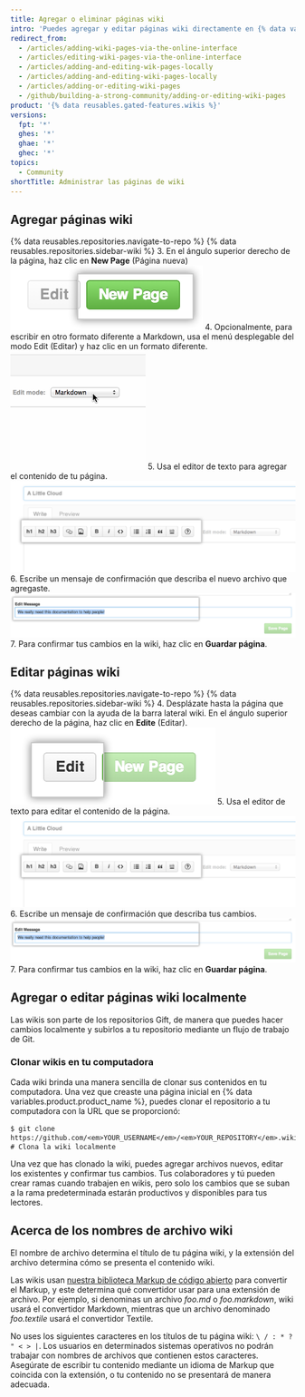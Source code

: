 ```yaml
---
title: Agregar o eliminar páginas wiki
intro: 'Puedes agregar y editar páginas wiki directamente en {% data variables.product.product_name %} o localmente usando la línea de comando.'
redirect_from:
  - /articles/adding-wiki-pages-via-the-online-interface
  - /articles/editing-wiki-pages-via-the-online-interface
  - /articles/adding-and-editing-wik-pages-locally
  - /articles/adding-and-editing-wiki-pages-locally
  - /articles/adding-or-editing-wiki-pages
  - /github/building-a-strong-community/adding-or-editing-wiki-pages
product: '{% data reusables.gated-features.wikis %}'
versions:
  fpt: '*'
  ghes: '*'
  ghae: '*'
  ghec: '*'
topics:
  - Community
shortTitle: Administrar las páginas de wiki
---
```


## Agregar páginas wiki

{% data reusables.repositories.navigate-to-repo %}
{% data reusables.repositories.sidebar-wiki %}
3. En el ángulo superior derecho de la página, haz clic en **New Page** (Página nueva) ![Botón de la nueva página wiki](/assets/images/help/wiki/wiki_new_page_button.png)
4. Opcionalmente, para escribir en otro formato diferente a Markdown, usa el menú desplegable del modo Edit (Editar) y haz clic en un formato diferente.![Selección de markup de wiki](/assets/images/help/wiki/wiki_dropdown_markup.gif)
5. Usa el editor de texto para agregar el contenido de tu página. ![Wiki WYSIWYG](/assets/images/help/wiki/wiki_wysiwyg.png)
6. Escribe un mensaje de confirmación que describa el nuevo archivo que agregaste. ![Mensaje de confirmación de la wiki](/assets/images/help/wiki/wiki_commit_message.png)
7. Para confirmar tus cambios en la wiki, haz clic en **Guardar página**.

## Editar páginas wiki

{% data reusables.repositories.navigate-to-repo %}
{% data reusables.repositories.sidebar-wiki %}
4. Desplázate hasta la página que deseas cambiar con la ayuda de la barra lateral wiki. En el ángulo superior derecho de la página, haz clic en **Edite** (Editar). ![Botón de la página para editar wikis](/assets/images/help/wiki/wiki_edit_page_button.png)
5. Usa el editor de texto para editar el contenido de la página. ![Wiki WYSIWYG](/assets/images/help/wiki/wiki_wysiwyg.png)
6. Escribe un mensaje de confirmación que describa tus cambios. ![Mensaje de confirmación de la wiki](/assets/images/help/wiki/wiki_commit_message.png)
7. Para confirmar tus cambios en la wiki, haz clic en **Guardar página**.

## Agregar o editar páginas wiki localmente

Las wikis son parte de los repositorios Gift, de manera que puedes hacer cambios localmente y subirlos a tu repositorio mediante un flujo de trabajo de Git.

### Clonar wikis en tu computadora

Cada wiki brinda una manera sencilla de clonar sus contenidos en tu computadora. Una vez que creaste una página inicial en {% data variables.product.product_name %}, puedes clonar el repositorio a tu computadora con la URL que se proporcionó:

```shell
$ git clone https://github.com/<em>YOUR_USERNAME</em>/<em>YOUR_REPOSITORY</em>.wiki.git
# Clona la wiki localmente
```

Una vez que has clonado la wiki, puedes agregar archivos nuevos, editar los existentes y confirmar tus cambios. Tus colaboradores y tú pueden crear ramas cuando trabajen en wikis, pero solo los cambios que se suban a la rama predeterminada estarán productivos y disponibles para tus lectores.

## Acerca de los nombres de archivo wiki

El nombre de archivo determina el título de tu página wiki, y la extensión del archivo determina cómo se presenta el contenido wiki.

Las wikis usan [nuestra biblioteca Markup de código abierto](https://github.com/github/markup) para convertir el Markup, y este determina qué convertidor usar para una extensión de archivo. Por ejemplo, si denominas un archivo *foo.md* o *foo.markdown*, wiki usará el convertidor Markdown, mientras que un archivo denominado *foo.textile* usará el convertidor Textile.

No uses los siguientes caracteres en los títulos de tu página wiki: `\ / : * ? " < > |`. Los usuarios en determinados sistemas operativos no podrán trabajar con nombres de archivos que contienen estos caracteres. Asegúrate de escribir tu contenido mediante un idioma de Markup que coincida con la extensión, o tu contenido no se presentará de manera adecuada.
